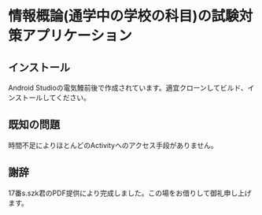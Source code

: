 # 情報概論(通学中の学校の科目)の試験対策アプリケーション
## インストール
Android Studioの電気鰻前後で作成されています。適宜クローンしてビルド、インストールしてください。

## 既知の問題
時間不足によりほとんどのActivityへのアクセス手段がありません。

## 謝辞
17番s.szk君のPDF提供により完成しました。この場をお借りして御礼申し上げます。
